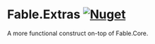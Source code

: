 # Fable.Extras [![Nuget](https://img.shields.io/nuget/v/Fable.Extras.svg?maxAge=0&colorB=brightgreen&label=Fable.Extras)](https://www.nuget.org/packages/Fable.Extras)

A more functional construct on-top of Fable.Core.
